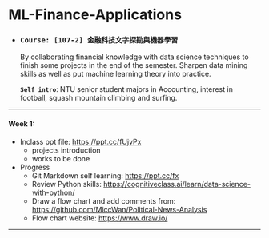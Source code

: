 # ML-Finance-Applications
* ### **`Course: [107-2] 金融科技文字探勘與機器學習`**

   By collaborating financial knowledge with data science techniques to finish some projects in the end of the semester. Sharpen data mining skills as well as put machine learning theory into practice.
   
   **`Self intro`**: NTU senior student majors in Accounting, interest in football, squash mountain climbing and surfing.
***
#### Week 1: 
- Inclass ppt file: https://ppt.cc/fUjvPx
  - projects introduction
  - works to be done
- Progress
  - Git Markdown self learning: https://ppt.cc/fx
  - Review Python skills: https://cognitiveclass.ai/learn/data-science-with-python/
  - Draw a flow chart and add comments from: https://github.com/MiccWan/Political-News-Analysis
  - Flow chart website: https://www.draw.io/
***
